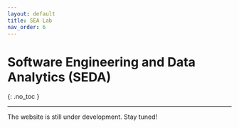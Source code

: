 ```yaml
---
layout: default
title: SEA Lab
nav_order: 6
---
```


# Software Engineering and Data Analytics (SEDA)
{: .no_toc }

----

The website is still under development. Stay tuned!
